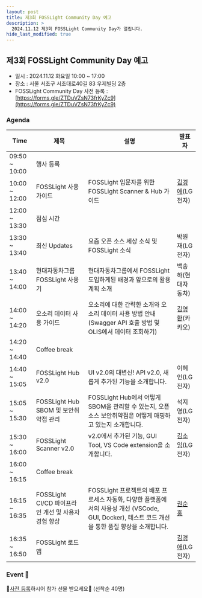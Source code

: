 ```yaml
---
layout: post
title: 제3회 FOSSLight Community Day 예고
description: >
  2024.11.12 제3회 FOSSLight Community Day가 열립니다.
hide_last_modified: true
---
```


## 제3회 FOSSLight Community Day 예고
 - 일시 : 2024.11.12 화요일 10:00 ~ 17:00
 - 장소 : 서울 서초구 서초대로40길 83 우제빌딩 2층
 - FOSSLight Community Day 사전 등록 : [https://forms.gle/ZTDuVZsN73frKyZc9](https://forms.gle/ZTDuVZsN73frKyZc9)

### Agenda

<div class="datatable-begin"></div>

|Time|제목|설명|발표자|
|--- | --- |--- | --- | 
|09:50 ~ 10:00|행사 등록| || 
|10:00 ~ 12:00|FOSSLight 사용 가이드|FOSSLight 입문자를 위한 FOSSLight Scanner & Hub 가이드|[김경애](https://www.linkedin.com/in/kyoungae-kim-597a1630/)(LG전자)|
|12:00 ~ 13:30|점심 시간||
|13:30 ~ 13:40|최신 Updates| 요즘 오픈 소스 세상 소식 및 FOSSLight 소식 |박원재(LG전자)|
|13:40 ~ 14:00|현대자동차그룹 FOSSLight 사용기|현대자동차그룹에서 FOSSLight 도입하게된 배경과 앞으로의 활용계획 소개|백송하(현대자동차)|
|14:00 ~ 14:20|오소리 데이터 사용 가이드 |오소리에 대한 간략한 소개와 오소리 데이터 사용 방법 안내 (Swagger API 호출 방법 및 OLIS에서 데이터 조회하기)|[김영환](https://www.linkedin.com/in/%EC%98%81%ED%99%98-%EA%B9%80-4069b5135/ )(카카오)|
|14:20 ~ 14:40|Coffee break||
|14:40 ~ 15:05|FOSSLight Hub v2.0| UI v2.0의 대변신! API v2.0, 새롭게 추가된 기능을 소개합니다. |이혜인(LG전자)|
|15:05 ~ 15:30|FOSSLight Hub SBOM 및 보안취약점 관리|FOSSLight Hub에서 어떻게 SBOM을 관리할 수 있는지, 오픈소스 보안취약점은 어떻게 매핑하고 있는지 소개합니다.|석지영(LG전자)|
|15:30 ~ 16:00|FOSSLight Scanner v2.0|v2.0에서 추가된 기능, GUI Tool, VS Code extension을 소개합니다.|[김소임](https://www.linkedin.com/in/soim-kim-093036216/)(LG전자)|
|16:00 ~ 16:15|Coffee break| ||
|16:15 ~ 16:35|FOSSLight CI/CD 파이프라인 개선 및 사용자 경험 향상|FOSSLight 프로젝트의 배포 프로세스 자동화, 다양한 플랫폼에서의 사용성 개선 (VSCode, GUI, Docker), 테스트 코드 개선을 통한 품질 향상을 소개합니다.|[권순홍](https://velog.io/@nanayah99/posts)|
|16:35 ~ 16:50|FOSSLight 로드맵||[김경애](https://www.linkedin.com/in/kyoungae-kim-597a1630/)(LG전자)|

<div class="datatable-end"></div>

### Event 🎉
🎁[사전 등록](https://forms.gle/ZTDuVZsN73frKyZc9)하시어 참가 선물 받으세요🎁 (선착순 40명)
